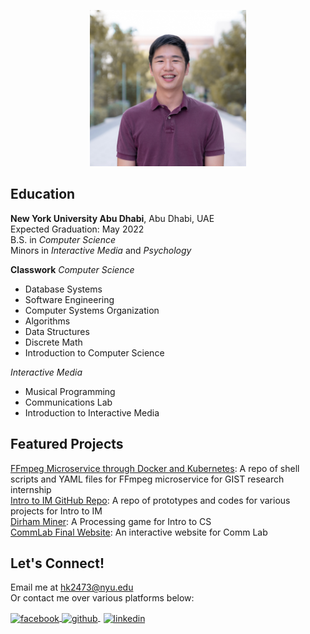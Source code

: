 <p style = "text-align:center;">
  <img src="photo.jpg" alt="me" width="250" height="250">
</p>

## Education
**New York University Abu Dhabi**, Abu Dhabi, UAE <br/>
Expected Graduation: May 2022 <br/>
B.S. in *Computer Science* <br/>
Minors in *Interactive Media* and *Psychology*

**Classwork**
*Computer Science*
- Database Systems <br/>
- Software Engineering <br/>
- Computer Systems Organization <br/>
- Algorithms <br/>
- Data Structures <br/>
- Discrete Math <br/>
- Introduction to Computer Science <br/>

*Interactive Media*
- Musical Programming <br/>
- Communications Lab <br/>
- Introduction to Interactive Media

## Featured Projects
[FFmpeg Microservice through Docker and Kubernetes](https://github.com/briankim113/gist-internship): A repo of shell scripts and YAML files for FFmpeg microservice for GIST research internship <br/>
[Intro to IM GitHub Repo](https://github.com/briankim113/Introduction-to-Interactive-Media): A repo of prototypes and codes for various projects for Intro to IM <br/>
[Dirham Miner](https://github.com/briankim113/introfinal): A Processing game for Intro to CS <br/>
[CommLab Final Website](http://hk247.nyuadim.com/index.html): An interactive website for Comm Lab


## Let's Connect!
Email me at hk2473@nyu.edu <br/>
Or contact me over various platforms below:

<p float="left">
  <a href="http://www.facebook.com/briankim113">
    <img src="https://image.flaticon.com/icons/png/512/25/25187.png" alt="facebook" width="30" height="30" style="vertical-align:middle">
  </a>
  <a href="http://www.github.com/briankim113">
    <img src="https://cdn.freebiesupply.com/logos/large/2x/github-icon-1-logo-png-transparent.png" alt="github" width="30" height="30" style="vertical-align:middle">
  </a>
  <a href="https://www.linkedin.com/in/brian-kim-44a664198/">
    <img src="https://image.flaticon.com/icons/png/512/49/49656.png" alt="linkedin" width="28" height="28" style="padding-left:5px; vertical-align:middle">
  </a>
</p>
